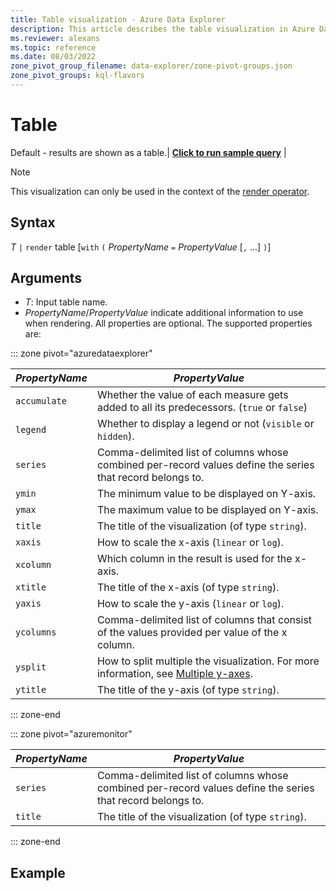 ```yaml
---
title: Table visualization - Azure Data Explorer
description: This article describes the table visualization in Azure Data Explorer.
ms.reviewer: alexans
ms.topic: reference
ms.date: 08/03/2022
zone_pivot_group_filename: data-explorer/zone-pivot-groups.json
zone_pivot_groups: kql-flavors
---
```

# Table

Default - results are shown as a table.|  **[**Click to run sample query**](https://dataexplorer.azure.com/clusters/help/databases/Samples?query=H4sIAAAAAAAAAwsuyS/KdS1LzSsp5lIAghqF4tLc3MSizKpUhVSQcHxyfmleiS2Y1NBUSKpUCC5JLEmFKi7PSC1CUahgp2BoAJUsKMrPSk0ugWjQQVYFVVCUmpeSWqRQkpiUkwoAW+Ur0IkAAAA=)** |

> [!NOTE]
> This visualization can only be used in the context of the [render operator](renderoperator.md).

## Syntax

*T* `|` `render` table [`with` `(` *PropertyName* `=` *PropertyValue* [`,` ...] `)`]

## Arguments

* *T*: Input table name.
* *PropertyName*/*PropertyValue* indicate additional information to use when rendering.
  All properties are optional. The supported properties are:

::: zone pivot="azuredataexplorer"

  |*PropertyName*|*PropertyValue*                                                                   |
  |--------------|----------------------------------------------------------------------------------|
  |`accumulate`  |Whether the value of each measure gets added to all its predecessors. (`true` or `false`)|
  |`legend`      |Whether to display a legend or not (`visible` or `hidden`).                       |
  |`series`      |Comma-delimited list of columns whose combined per-record values define the series that record belongs to.|
  |`ymin`        |The minimum value to be displayed on Y-axis.                                      |
  |`ymax`        |The maximum value to be displayed on Y-axis.                                      |
  |`title`       |The title of the visualization (of type `string`).                                |
  |`xaxis`       |How to scale the x-axis (`linear` or `log`).                                      |
  |`xcolumn`     |Which column in the result is used for the x-axis.                                |
  |`xtitle`      |The title of the x-axis (of type `string`).                                       |
  |`yaxis`       |How to scale the y-axis (`linear` or `log`).                                      |
  |`ycolumns`    |Comma-delimited list of columns that consist of the values provided per value of the x column.|
  |`ysplit`      |How to split multiple the visualization. For more information, see [Multiple y-axes](#multiple-y-axes).                             |
  |`ytitle`      |The title of the y-axis (of type `string`).                                       |

::: zone-end

::: zone pivot="azuremonitor"

  |*PropertyName*|*PropertyValue*                                                                   |
  |--------------|----------------------------------------------------------------------------------|
  |`series`      |Comma-delimited list of columns whose combined per-record values define the series that record belongs to.|
  |`title`       |The title of the visualization (of type `string`).                                |
  
::: zone-end

## Example
